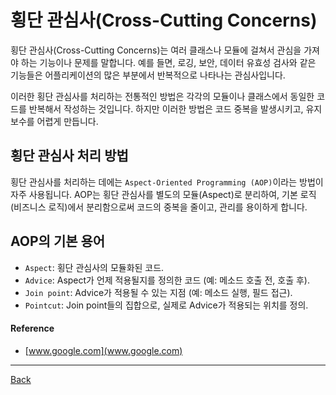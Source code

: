 # 횡단 관심사(Cross-Cutting Concerns)

횡단 관심사(Cross-Cutting Concerns)는 여러 클래스나 모듈에 걸쳐서 관심을 가져야 하는 기능이나 문제를 말합니다. 예를 들면, 로깅, 보안, 데이터 유효성 검사와 같은 기능들은 어플리케이션의 많은 부분에서 반복적으로 나타나는 관심사입니다.

이러한 횡단 관심사를 처리하는 전통적인 방법은 각각의 모듈이나 클래스에서 동일한 코드를 반복해서 작성하는 것입니다. 하지만 이러한 방법은 코드 중복을 발생시키고, 유지보수를 어렵게 만듭니다.

## 횡단 관심사 처리 방법

횡단 관심사를 처리하는 데에는 `Aspect-Oriented Programming (AOP)`이라는 방법이 자주 사용됩니다. AOP는 횡단 관심사를 별도의 모듈(Aspect)로 분리하여, 기본 로직(비즈니스 로직)에서 분리함으로써 코드의 중복을 줄이고, 관리를 용이하게 합니다.

## AOP의 기본 용어

- `Aspect`: 횡단 관심사의 모듈화된 코드.
- `Advice`: Aspect가 언제 적용될지를 정의한 코드 (예: 메소드 호출 전, 호출 후).
- `Join point`: Advice가 적용될 수 있는 지점 (예: 메소드 실행, 필드 접근).
- `Pointcut`: Join point들의 집합으로, 실제로 Advice가 적용되는 위치를 정의.

#### Reference

- [www.google.com](www.google.com)

---

[Back](../README.md)
